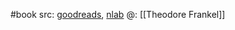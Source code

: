 #book 
src: [goodreads](https://www.goodreads.com/book/show/294139.The_Geometry_of_Physics), [nlab](https://ncatlab.org/nlab/show/The+Geometry+of+Physics+-+An+Introduction) 
@: [[Theodore Frankel]] 

